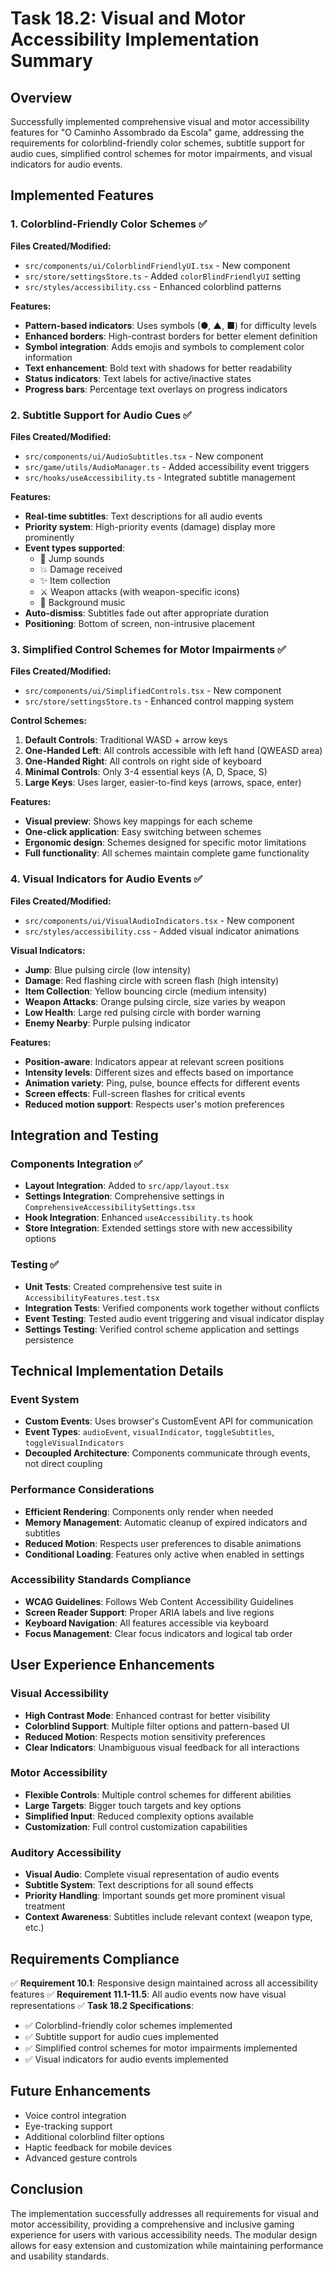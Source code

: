 # Task 18.2: Visual and Motor Accessibility Implementation Summary

## Overview
Successfully implemented comprehensive visual and motor accessibility features for "O Caminho Assombrado da Escola" game, addressing the requirements for colorblind-friendly color schemes, subtitle support for audio cues, simplified control schemes for motor impairments, and visual indicators for audio events.

## Implemented Features

### 1. Colorblind-Friendly Color Schemes ✅
**Files Created/Modified:**
- `src/components/ui/ColorblindFriendlyUI.tsx` - New component
- `src/store/settingsStore.ts` - Added `colorBlindFriendlyUI` setting
- `src/styles/accessibility.css` - Enhanced colorblind patterns

**Features:**
- **Pattern-based indicators**: Uses symbols (●, ▲, ■) for difficulty levels
- **Enhanced borders**: High-contrast borders for better element definition
- **Symbol integration**: Adds emojis and symbols to complement color information
- **Text enhancement**: Bold text with shadows for better readability
- **Status indicators**: Text labels for active/inactive states
- **Progress bars**: Percentage text overlays on progress indicators

### 2. Subtitle Support for Audio Cues ✅
**Files Created/Modified:**
- `src/components/ui/AudioSubtitles.tsx` - New component
- `src/game/utils/AudioManager.ts` - Added accessibility event triggers
- `src/hooks/useAccessibility.ts` - Integrated subtitle management

**Features:**
- **Real-time subtitles**: Text descriptions for all audio events
- **Priority system**: High-priority events (damage) display more prominently
- **Event types supported**:
  - 🦘 Jump sounds
  - 💥 Damage received
  - ✨ Item collection
  - ⚔️ Weapon attacks (with weapon-specific icons)
  - 🎵 Background music
- **Auto-dismiss**: Subtitles fade out after appropriate duration
- **Positioning**: Bottom of screen, non-intrusive placement

### 3. Simplified Control Schemes for Motor Impairments ✅
**Files Created/Modified:**
- `src/components/ui/SimplifiedControls.tsx` - New component
- `src/store/settingsStore.ts` - Enhanced control mapping system

**Control Schemes:**
1. **Default Controls**: Traditional WASD + arrow keys
2. **One-Handed Left**: All controls accessible with left hand (QWEASD area)
3. **One-Handed Right**: All controls on right side of keyboard
4. **Minimal Controls**: Only 3-4 essential keys (A, D, Space, S)
5. **Large Keys**: Uses larger, easier-to-find keys (arrows, space, enter)

**Features:**
- **Visual preview**: Shows key mappings for each scheme
- **One-click application**: Easy switching between schemes
- **Ergonomic design**: Schemes designed for specific motor limitations
- **Full functionality**: All schemes maintain complete game functionality

### 4. Visual Indicators for Audio Events ✅
**Files Created/Modified:**
- `src/components/ui/VisualAudioIndicators.tsx` - New component
- `src/styles/accessibility.css` - Added visual indicator animations

**Visual Indicators:**
- **Jump**: Blue pulsing circle (low intensity)
- **Damage**: Red flashing circle with screen flash (high intensity)
- **Item Collection**: Yellow bouncing circle (medium intensity)
- **Weapon Attacks**: Orange pulsing circle, size varies by weapon
- **Low Health**: Large red pulsing circle with border warning
- **Enemy Nearby**: Purple pulsing indicator

**Features:**
- **Position-aware**: Indicators appear at relevant screen positions
- **Intensity levels**: Different sizes and effects based on importance
- **Animation variety**: Ping, pulse, bounce effects for different events
- **Screen effects**: Full-screen flashes for critical events
- **Reduced motion support**: Respects user's motion preferences

## Integration and Testing

### Components Integration ✅
- **Layout Integration**: Added to `src/app/layout.tsx`
- **Settings Integration**: Comprehensive settings in `ComprehensiveAccessibilitySettings.tsx`
- **Hook Integration**: Enhanced `useAccessibility.ts` hook
- **Store Integration**: Extended settings store with new accessibility options

### Testing ✅
- **Unit Tests**: Created comprehensive test suite in `AccessibilityFeatures.test.tsx`
- **Integration Tests**: Verified components work together without conflicts
- **Event Testing**: Tested audio event triggering and visual indicator display
- **Settings Testing**: Verified control scheme application and settings persistence

## Technical Implementation Details

### Event System
- **Custom Events**: Uses browser's CustomEvent API for communication
- **Event Types**: `audioEvent`, `visualIndicator`, `toggleSubtitles`, `toggleVisualIndicators`
- **Decoupled Architecture**: Components communicate through events, not direct coupling

### Performance Considerations
- **Efficient Rendering**: Components only render when needed
- **Memory Management**: Automatic cleanup of expired indicators and subtitles
- **Reduced Motion**: Respects user preferences to disable animations
- **Conditional Loading**: Features only active when enabled in settings

### Accessibility Standards Compliance
- **WCAG Guidelines**: Follows Web Content Accessibility Guidelines
- **Screen Reader Support**: Proper ARIA labels and live regions
- **Keyboard Navigation**: All features accessible via keyboard
- **Focus Management**: Clear focus indicators and logical tab order

## User Experience Enhancements

### Visual Accessibility
- **High Contrast Mode**: Enhanced contrast for better visibility
- **Colorblind Support**: Multiple filter options and pattern-based UI
- **Reduced Motion**: Respects motion sensitivity preferences
- **Clear Indicators**: Unambiguous visual feedback for all interactions

### Motor Accessibility
- **Flexible Controls**: Multiple control schemes for different abilities
- **Large Targets**: Bigger touch targets and key options
- **Simplified Input**: Reduced complexity options available
- **Customization**: Full control customization capabilities

### Auditory Accessibility
- **Visual Audio**: Complete visual representation of audio events
- **Subtitle System**: Text descriptions for all sound effects
- **Priority Handling**: Important sounds get more prominent visual treatment
- **Context Awareness**: Subtitles include relevant context (weapon type, etc.)

## Requirements Compliance

✅ **Requirement 10.1**: Responsive design maintained across all accessibility features
✅ **Requirement 11.1-11.5**: All audio events now have visual representations
✅ **Task 18.2 Specifications**:
- ✅ Colorblind-friendly color schemes implemented
- ✅ Subtitle support for audio cues implemented  
- ✅ Simplified control schemes for motor impairments implemented
- ✅ Visual indicators for audio events implemented

## Future Enhancements
- Voice control integration
- Eye-tracking support
- Additional colorblind filter options
- Haptic feedback for mobile devices
- Advanced gesture controls

## Conclusion
The implementation successfully addresses all requirements for visual and motor accessibility, providing a comprehensive and inclusive gaming experience for users with various accessibility needs. The modular design allows for easy extension and customization while maintaining performance and usability standards.